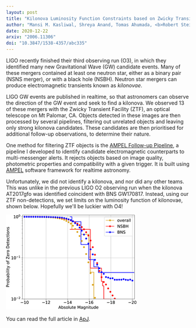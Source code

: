 ```yaml
---
layout: post
title: "Kilonova Luminosity Function Constraints based on Zwicky Transient Facility Searches for 13 Neutron Star Mergers"
author: "Mansi M. Kasliwal, Shreya Anand, Tomas Ahumada, <b>Robert Stein</b> et al."
date: 2020-12-22
arxiv: "2006.11306"
doi: "10.3847/1538-4357/abc335"
---
```

LIGO recently finished their third observing run (O3), in which they identified many new Gravitational Wave (GW) candidate events.
Many of these mergers contained at least one neutron star, either as a binary pair (NSNS merger), or with a black hole (NSBH).
Neutron star mergers can produce electromagnetic transients known as _kilonovae_.

LIGO GW events are published in realtime, so that astronomers can observe the direction of the GW event and seek to find a kilonova.
We observed 13 of these mergers with the Zwicky Transient Facility (ZTF), an optical telescope on Mt Palomar, CA. 
Objects detected in these images are then processed by several pipelines, filtering out unrelated objects and leaving only strong kilonova candidates. 
These candidates are then prioritised for additional follow-up observations, to determine their nature.

One method for filtering ZTF objects is the [AMPEL Follow-up Pipeline](https://github.com/robertdstein/ampel_followup_pipeline), 
a pipeline I developed to identify candidate electromagnetic counterparts to multi-messenger alerts. 
It rejects objects based on image quality, photometric properties and compatibility with a given trigger.
It is built using [AMPEL](https://arxiv.org/abs/1904.05922) software framework for realtime astronomy.

Unfortunately, we did not identify a kilonova, and nor did any other teams. 
This was unlike in the previous LIGO O2 observing run when the kilonova AT2017gfo was identified coincident with BNS GW170817.
Instead, using our ZTF non-detections, we set limits on the luminosity function of kilonovae, shown below. Hopefully we'll be luckier with O4!

<img src="/images/research/ztf_o3/fig9.jpg" alt="Fig9" class="center" style="width:357px;height:260px;"/>

You can read the full article in [ApJ](https://iopscience.iop.org/article/10.3847/1538-4357/abc335).